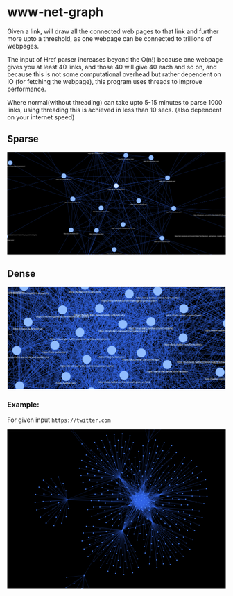 # www-net-graph
Given a link, will draw all the connected web pages to that link and further more upto a threshold,
as one webpage can be connected to trillions of webpages.

The input of Href parser increases beyond the O(n!) because one webpage gives you at least 40 links, and those 40 will give 40 each and so on,
and because this is not some computational overhead but rather dependent on IO (for fetching the webpage),
this program uses threads to improve performance.

Where normal(without threading) can take upto 5-15 minutes to parse 1000 links, using threading this is achieved in less than 10 secs. (also dependent on your internet speed) 

## Sparse
<img width='700px' src="https://github.com/foo290/www-net-graph/blob/main/readme_images(Non-Project)/Screenshot%20from%202021-07-09%2017-45-25.png">

## Dense
<img width='700px' src="https://github.com/foo290/www-net-graph/blob/main/readme_images(Non-Project)/Screenshot%20from%202021-07-09%2013-39-36.png">

### Example:
For given input ```https://twitter.com```


<img width='700px' src="https://github.com/foo290/www-net-graph/blob/main/readme_images(Non-Project)/twitter_net.png">


